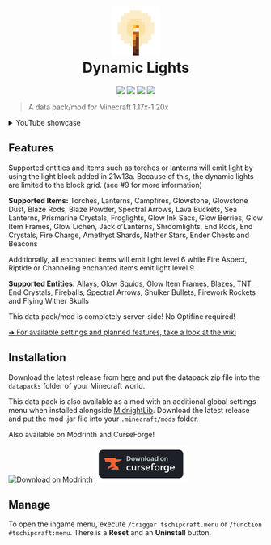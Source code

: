 <h1 align="center">
  <img src="pack.png" width="96" height="96" style="image-rendering: pixelated"><br/>
  Dynamic Lights
</h1>
<p align="center">
  <a href="https://github.com/Tschipcraft/dynamiclights/stargazers"><img src="https://img.shields.io/github/stars/Tschipcraft/dynamiclights?colorA=0c0906&colorB=fbc703&style=for-the-badge"></a>
  <a href="https://www.curseforge.com/minecraft/texture-packs/tschipcrafts-dynamic-lights"><img src="https://img.shields.io/curseforge/dt/831385?logo=curseforge&label=CurseForge&colorA=0c0906&colorB=fbc703&style=for-the-badge"></a>
  <a href="https://modrinth.com/datapack/dynamic-lights"><img src="https://img.shields.io/modrinth/dt/dynamic-lights?label=Modrinth&colorA=0c0906&colorB=fbc703&style=for-the-badge&logo=modrinth"></a>
  <a href="https://github.com/Tschipcraft/dynamiclights/releases/latest"><img src="https://img.shields.io/github/downloads/Tschipcraft/dynamiclights/total?logo=github&colorA=0c0906&colorB=fbc703&style=for-the-badge"></a>
</p>

> A data pack/mod for Minecraft 1.17x-1.20x

<details>
<summary>YouTube showcase</summary>
<a href="http://www.youtube.com/watch?v=bzmqpgfQ7jo">
  <img alt="Dynamic Lights thumbnail" width=50% src="https://tschipcraft.ddns.net/mod_resources/youtube_preview.php?id=bzmqpgfQ7jo" title="Watch on YouTube">
</a>
</details>

## Features

Supported entities and items such as torches or lanterns will emit light by using the light block added in 21w13a. Because of this, the dynamic lights are limited to the block grid. (see #9 for more information)

**Supported Items:** Torches, Lanterns, Campfires, Glowstone, Glowstone Dust, Blaze Rods, Blaze Powder, Spectral Arrows, Lava Buckets, Sea Lanterns, Prismarine Crystals, Froglights, Glow Ink Sacs, Glow Berries, Glow Item Frames, Glow Lichen, Jack o'Lanterns, Shroomlights, End Rods, End Crystals, Fire Charge, Amethyst Shards, Nether Stars, Ender Chests and Beacons

Additionally, all enchanted items will emit light level 6 while Fire Aspect, Riptide or Channeling enchanted items emit light level 9.

**Supported Entities:** Allays, Glow Squids, Glow Item Frames, Blazes, TNT, End Crystals, Fireballs, Spectral Arrows, Shulker Bullets, Firework Rockets and Flying Wither Skulls

This data pack/mod is completely server-side! No Optifine required!

[➜ For available settings and planned features, take a look at the wiki](https://github.com/Tschipcraft/dynamiclights/wiki)


## Installation

Download the latest release from [here](https://github.com/Tschipcraft/dynamiclights/releases/latest) and put the datapack zip file into the `datapacks` folder of your Minecraft world.

This data pack is also available as a mod with an additional global settings menu when installed alongside [MidnightLib](https://modrinth.com/mod/midnightlib). Download the latest release and put the mod .jar file into your `.minecraft/mods` folder.

Also available on Modrinth and CurseForge!

<a href="https://modrinth.com/datapack/dynamic-lights">
<picture>
  <source height="72px" media="(prefers-color-scheme: dark)" srcset="https://raw.githubusercontent.com/Tschipcraft/badges/main/assets/modrinth-badge-dark.svg">
  <source height="72px" media="(prefers-color-scheme: light)" srcset="https://raw.githubusercontent.com/Tschipcraft/badges/main/assets/modrinth-badge-light.svg">
  <img height="72px" alt="Download on Modrinth" src="https://raw.githubusercontent.com/modrinth/art/main/Branding/Badge/badge-dark.svg">
</picture>
</a>
<a href="https://www.curseforge.com/minecraft/texture-packs/tschipcrafts-dynamic-lights">
<picture>
  <source height="72px" media="(prefers-color-scheme: dark)" srcset="https://raw.githubusercontent.com/Tschipcraft/badges/main/assets/curseforge-badge-dark.svg">
  <source height="72px" media="(prefers-color-scheme: light)" srcset="https://raw.githubusercontent.com/Tschipcraft/badges/main/assets/curseforge-badge-light.svg">
  <img height="72px" alt="Download on CurseForge" src="https://raw.githubusercontent.com/Tschipcraft/badges/main/assets/curseforge-badge-dark.svg">
</picture>
</a>


## Manage

To open the ingame menu, execute `/trigger tschipcraft.menu` or `/function #tschipcraft:menu`. There is a **Reset** and an **Uninstall** button.
